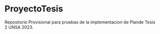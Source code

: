 # ProyectoTesis
Repositorio Provisional para pruebas de la implementacion de Plande Tesis 2 UNSA 2023.
